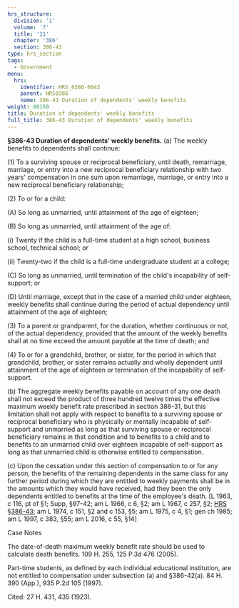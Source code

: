 ```yaml
---
hrs_structure:
  division: '1'
  volume: '7'
  title: '21'
  chapter: '386'
  section: 386-43
type: hrs_section
tags:
  - Government
menu:
  hrs:
    identifier: HRS_0386-0043
    parent: HRS0386
    name: 386-43 Duration of dependents' weekly benefits
weight: 80160
title: Duration of dependents' weekly benefits
full_title: 386-43 Duration of dependents' weekly benefits
---
```

**§386-43 Duration of dependents' weekly benefits.** (a) The weekly benefits to dependents shall continue:

(1) To a surviving spouse or reciprocal beneficiary, until death, remarriage, marriage, or entry into a new reciprocal beneficiary relationship with two years' compensation in one sum upon remarriage, marriage, or entry into a new reciprocal beneficiary relationship;

(2) To or for a child:

(A) So long as unmarried, until attainment of the age of eighteen;

(B) So long as unmarried, until attainment of the age of:

(i) Twenty if the child is a full-time student at a high school, business school, technical school; or

(ii) Twenty-two if the child is a full-time undergraduate student at a college;

(C) So long as unmarried, until termination of the child's incapability of self-support; or

(D) Until marriage, except that in the case of a married child under eighteen, weekly benefits shall continue during the period of actual dependency until attainment of the age of eighteen;

(3) To a parent or grandparent, for the duration, whether continuous or not, of the actual dependency, provided that the amount of the weekly benefits shall at no time exceed the amount payable at the time of death; and

(4) To or for a grandchild, brother, or sister, for the period in which that grandchild, brother, or sister remains actually and wholly dependent until attainment of the age of eighteen or termination of the incapability of self-support.

(b) The aggregate weekly benefits payable on account of any one death shall not exceed the product of three hundred twelve times the effective maximum weekly benefit rate prescribed in section 386-31, but this limitation shall not apply with respect to benefits to a surviving spouse or reciprocal beneficiary who is physically or mentally incapable of self-support and unmarried as long as that surviving spouse or reciprocal beneficiary remains in that condition and to benefits to a child and to benefits to an unmarried child over eighteen incapable of self-support as long as that unmarried child is otherwise entitled to compensation.

(c) Upon the cessation under this section of compensation to or for any person, the benefits of the remaining dependents in the same class for any further period during which they are entitled to weekly payments shall be in the amounts which they would have received, had they been the only dependents entitled to benefits at the time of the employee's death. [L 1963, c 116, pt of §1; Supp, §97-42; am L 1966, c 6, §2; am L 1967, c 257, §2; [HRS §386-43](/title-21/chapter-386/section-386-43/); am L 1974, c 151, §2 and c 153, §5; am L 1975, c 4, §1; gen ch 1985; am L 1997, c 383, §55; am L 2016, c 55, §14]

Case Notes

The date-of-death maximum weekly benefit rate should be used to calculate death benefits. 109 H. 255, 125 P.3d 476 (2005).

Part-time students, as defined by each individual educational institution, are not entitled to compensation under subsection (a) and §386-42(a). 84 H. 390 (App.), 935 P.2d 105 (1997).

Cited: 27 H. 431, 435 (1923).